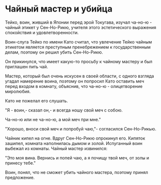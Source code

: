 # Чайный мастер и убийца

Тейко, воин, живший в Японии перед эрой Токугава, изучал ча-но-ю - чайный этикет у Сен-Но-Рикю, учителя этого эстетического выражения спокойствия и удовлетворенности.

Воин-слуга Тейко по имени Като считал, что увлечение Тейко чайным этикетом является преступным пренебрежением к государственным делам, поэтому он  решил убить Сен-Но-Рикю.

Он прикинулся, что имеет какую-то просьбу к чайному мастеру и был приглашен пить чай.

Мастер, который был очень искусен в своей области, с одного взгляда угадал намерение воина, поэтому он попросил Като оставить меч перед входом в комнату, объяснив, что ча-но-ю - олицетворение миролюбия.

Като не пожелал его слушать.

"Я - воин,- сказал он,- и всегда ношу свой меч с собою.

Ча-но-ю или не ча-но-ю, а мой меч при мне."

"Хорошо, вноси свой меч и попробуй чаю,"- согласился Сен-Но-Рикью.

Чайник кипел на огне. Вдруг Сен-Но-Рикю опрокинул его. Кипяток зашипел, комната наполнилась дымом и золой. Испуганный воин выбежал из комнаты. Чайный мастер извинился:

"Это моя вина. Вернись и попей чаю, а я почищу твой меч, от золы и принесу тебе."

Воин, понял, что не сможет убить чайного мастера, поэтому принял предложение.
